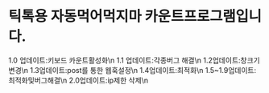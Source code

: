 # 틱톡용 자동먹어먹지마 카운트프로그램입니다.
1.0 업데이트:키보드 카운트활성화\n
1.1 업데이트:각종버그 해결\n
1.2업데이트:창크기변경\n
1.3업데이트:post를 통한 웹훅설정\n
1.4업데이트:최적화\n
1.5~1.9업데이트:최적화및버그해결\n
2.0업데이트:ip제한 삭제\n
